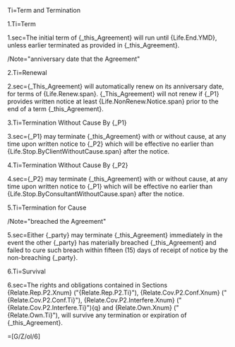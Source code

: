 Ti=Term and Termination

1.Ti=Term

1.sec=The initial term of {_this_Agreement} will run until {Life.End.YMD}, unless earlier terminated as provided in {_this_Agreement}.

/Note="anniversary date that the Agreement"

2.Ti=Renewal

2.sec={_This_Agreement} will automatically renew on its anniversary date, for terms of {Life.Renew.span}.   {_This_Agreement} will not renew if {_P1} provides written notice at least {Life.NonRenew.Notice.span} prior to the end of a term {_this_Agreement}.

3.Ti=Termination Without Cause By {_P1}

3.sec={_P1} may terminate {_this_Agreement} with or without cause, at any time upon written notice to {_P2} which will be effective no earlier than {Life.Stop.ByClientWithoutCause.span} after the notice. 

4.Ti=Termination Without Cause By {_P2}

4.sec={_P2} may terminate {_this_Agreement} with or without cause, at any time upon written notice to {_P1} which will be effective no earlier than {Life.Stop.ByConsultantWithoutCause.span} after the notice. 

5.Ti=Termination for Cause

/Note="breached the Agreement"

5.sec=Either {_party} may terminate {_this_Agreement} immediately in the event the other {_party} has materially breached {_this_Agreement} and failed to cure such breach within fifteen (15) days of receipt of notice by the non-breaching {_party}. 

6.Ti=Survival

6.sec=The rights and obligations contained in Sections {Relate.Rep.P2.Xnum} ("{Relate.Rep.P2.Ti}"), {Relate.Cov.P2.Conf.Xnum} ("{Relate.Cov.P2.Conf.Ti}"), {Relate.Cov.P2.Interfere.Xnum} ("{Relate.Cov.P2.Interfere.Ti}"){q} and {Relate.Own.Xnum} ("{Relate.Own.Ti}"), will survive any termination or expiration of {_this_Agreement}.

=[G/Z/ol/6]
